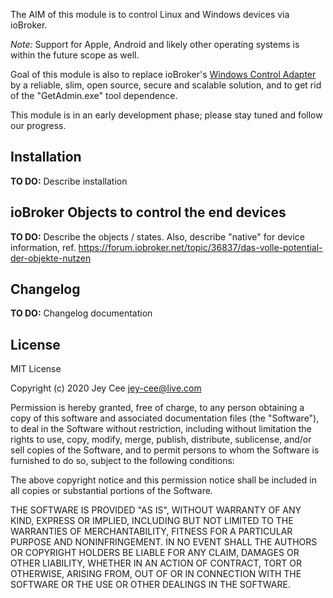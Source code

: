 The AIM of this module is to control Linux and Windows devices via ioBroker.

*Note:* Support for Apple, Android and likely other operating systems is within the future scope as well.

Goal of this module is also to replace ioBroker's [Windows Control Adapter](https://github.com/Mic-M/ioBroker.windows-control) by a reliable, slim, open source, secure and scalable solution, and to get rid of the "GetAdmin.exe" tool dependence.

This module is in an early development phase; please stay tuned and follow our progress.


## Installation

**TO DO:** Describe installation


## ioBroker Objects to control the end devices

**TO DO:** Describe the objects / states. Also, describe "native" for device information, ref. https://forum.iobroker.net/topic/36837/das-volle-potential-der-objekte-nutzen


## Changelog

**TO DO:** Changelog documentation


## License
MIT License

Copyright (c) 2020 Jey Cee <jey-cee@live.com>

Permission is hereby granted, free of charge, to any person obtaining a copy
of this software and associated documentation files (the "Software"), to deal
in the Software without restriction, including without limitation the rights
to use, copy, modify, merge, publish, distribute, sublicense, and/or sell
copies of the Software, and to permit persons to whom the Software is
furnished to do so, subject to the following conditions:

The above copyright notice and this permission notice shall be included in all
copies or substantial portions of the Software.

THE SOFTWARE IS PROVIDED "AS IS", WITHOUT WARRANTY OF ANY KIND, EXPRESS OR
IMPLIED, INCLUDING BUT NOT LIMITED TO THE WARRANTIES OF MERCHANTABILITY,
FITNESS FOR A PARTICULAR PURPOSE AND NONINFRINGEMENT. IN NO EVENT SHALL THE
AUTHORS OR COPYRIGHT HOLDERS BE LIABLE FOR ANY CLAIM, DAMAGES OR OTHER
LIABILITY, WHETHER IN AN ACTION OF CONTRACT, TORT OR OTHERWISE, ARISING FROM,
OUT OF OR IN CONNECTION WITH THE SOFTWARE OR THE USE OR OTHER DEALINGS IN THE
SOFTWARE.
